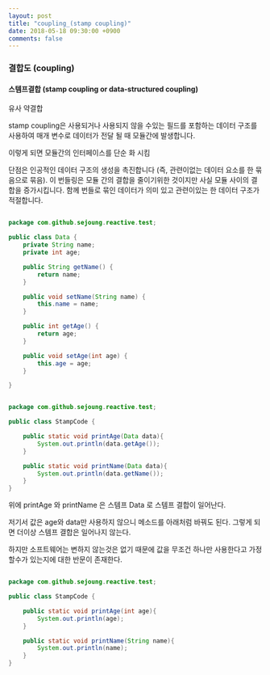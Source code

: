 ```yaml
---
layout: post
title: "coupling_(stamp coupling)"
date: 2018-05-18 09:30:00 +0900
comments: false
---
```


### 결합도 (coupling)

#### 스템프결합 (stamp coupling or data-structured coupling)
 
유사 약결합

stamp coupling은 사용되거나 사용되지 않을 수있는 필드를 포함하는 데이터 구조를 사용하여 매개 변수로 데이터가 전달 될 때 모듈간에 발생합니다.  

이렇게 되면 모듈간의 인터페이스를 단순 화 시킴

단점은 인공적인 데이터 구조의 생성을 촉진합니다 (즉, 관련이없는 데이터 요소를 한 묶음으로 묶음).
이 번들링은 모듈 간의 결합을 줄이기위한 것이지만 사실 모듈 사이의 결합을 증가시킵니다. 함께 번들로 묶인 데이터가 의미 있고 관련이있는 한 데이터 구조가 적절합니다.


```java

package com.github.sejoung.reactive.test;

public class Data {
    private String name;
    private int age;

    public String getName() {
        return name;
    }

    public void setName(String name) {
        this.name = name;
    }

    public int getAge() {
        return age;
    }

    public void setAge(int age) {
        this.age = age;
    }

}


```

```java

package com.github.sejoung.reactive.test;

public class StampCode {

    public static void printAge(Data data){
        System.out.println(data.getAge());
    }

    public static void printName(Data data){
        System.out.println(data.getName());
    }
}

```

위에 printAge 와 printName 은 스템프 Data 로  스템프 결합이 일어난다.

저기서 값은 age와 data만 사용하지 않으니 메소드를 아래처럼 바꿔도 된다. 그렇게 되면 더이상 스템프 결합은 일어나지 않는다.

하지만 소프트웨어는 변하지 않는것은 없기 때문에 값을 무조건 하나만 사용한다고 가정할수가 있는지에 대한 반문이 존재한다.


```java

package com.github.sejoung.reactive.test;

public class StampCode {

    public static void printAge(int age){
        System.out.println(age);
    }

    public static void printName(String name){
        System.out.println(name);
    }
}

```